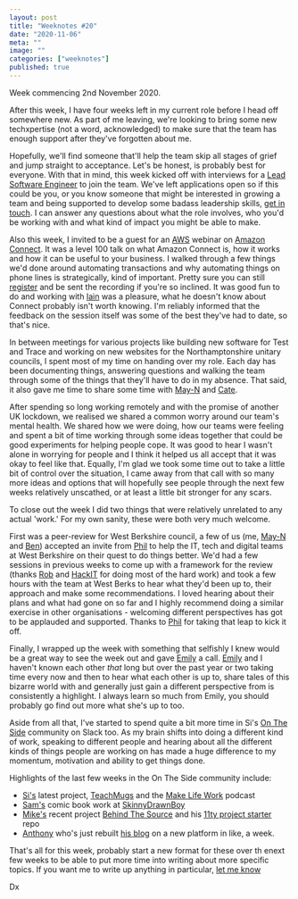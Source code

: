 ```yaml
---
layout: post
title: "Weeknotes #20"
date: "2020-11-06"
meta: ""
image: ""
categories: ["weeknotes"]
published: true
---
```


Week commencing 2nd November 2020.

After this week, I have four weeks left in my current role before I head off somewhere new. As part of me leaving, we're looking to bring some new techxpertise (not a word, acknowledged) to make sure that the team has enough support after they've forgotten about me. 

Hopefully, we'll find someone that'll help the team skip all stages of grief and jump straight to acceptance. Let's be honest, is probably best for everyone. With that in mind, this week kicked off with interviews for a [Lead Software Engineer][lead-engineer] to join the team. We've left applications open so if this could be you, or you know someone that might be interested in growing a team and being supported to develop some badass leadership skills, [get in touch][contact]. I can answer any questions about what the role involves, who you'd be working with and what kind of impact you might be able to make.

Also this week, I invited to be a guest for an [AWS][aws] webinar on [Amazon Connect][aws-connect]. It was a level 100 talk on what Amazon Connect is, how it works and how it can be useful to your business. I walked through a few things we'd done around automating transactions and why automating things on phone lines is strategically, kind of important. Pretty sure you can still [register][aws-connect-signup] and be sent the recording if you're so inclined. It was good fun to do and working with [Iain][aws-iain] was a pleasure, what he doesn't know about Connect probably isn't worth knowing. I'm reliably informed that the feedback on the session itself was some of the best they've had to date, so that's nice.

In between meetings for various projects like building new software for Test and Trace and working on new websites for the Northamptonshire unitary councils, I spent most of my time on handing over my role. Each day has been documenting things, answering questions and walking the team through some of the things that they'll have to do in my absence. That said, it also gave me time to share some time with [May-N][may-n] and [Cate][cate]. 

After spending so long working remotely and with the promise of another UK lockdown, we realised we shared a common worry around our team's mental health. We shared how we were doing, how our teams were feeling and spent a bit of time working through some ideas together that could be good experiments for helping people cope. It was good to hear I wasn't alone in worrying for people and I think it helped us all accept that it was okay to feel like that. Equally, I'm glad we took some time out to take a little bit of control over the situation, I came away from that call with so many more ideas and options that will hopefully see people through the next few weeks relatively unscathed, or at least a little bit stronger for any scars.

To close out the week I did two things that were relatively unrelated to any actual 'work.' For my own sanity, these were both very much welcome.

First was a peer-review for West Berkshire council, a few of us (me, [May-N][may-n] and [Ben][ben]) accepted an invite from [Phil][phil] to help the IT, tech and digital teams at West Berkshire on their quest to do things better. We'd had a few sessions in previous weeks to come up with a framework for the review (thanks [Rob][rob] and [HackIT][hackit] for doing most of the hard work) and took a few hours with the team at West Berks to hear what they'd been up to, their approach and make some recommendations. I loved hearing about their plans and what had gone on so far and I highly recommend doing a similar exercise in other organisations - welcoming different perspectives has got to be applauded and supported. Thanks to [Phil][phil] for taking that leap to kick it off.

Finally, I wrapped up the week with something that selfishly I knew would be a great way to see the week out and gave [Emily][emily] a call. [Emily][emily] and I haven't known each other _that_ long but over the past year or two taking time every now and then to hear what each other is up to, share tales of this bizarre world with and generally just gain a different perspective from is consistently a highlight. I always learn so much from Emily, you should probably go find out more what she's up to too.

Aside from all that, I've started to spend quite a bit more time in Si's [On The Side][ots] community on Slack too. As my brain shifts into doing a different kind of work, speaking to different people and hearing about all the different kinds of things people are working on has made a huge difference to my momentum, motivation and ability to get things done.

Highlights of the last few weeks in the On The Side community include:
* [Si's][si] latest project, [TeachMugs][teachmugs] and the [Make Life Work][mlw] podcast
* [Sam's][sam] comic book work at [SkinnyDrawnBoy][skinnydrawnboy]
* [Mike's][mike] recent project [Behind The Source][mike] and his [11ty project starter][mike-11] repo
* [Anthony][anthony] who's just rebuilt [his blog][anthony] on a new platform in like, a week.

That's all for this week, probably start a new format for these over th enext few weeks to be able to put more time into writing about more specific topics. If you want me to write up anything in particular, [let me know][contact]

Dx

[lead-engineer]: https://www.linkedin.com/jobs/view/2220101159/
[aws-connect-signup]: https://pages.awscloud.com/Webinar_AmazonConnect.html
[aws]: https://aws.amazon.com
[aws-connect]: https://aws.amazon.com/connect
[aws-iain]: https://www.linkedin.com/in/iaint/

[skinnydrawnboy]: https://www.instagram.com/skinnydrawnboy/
[teachmugs]:https://teachmugs.com/
[si]: https://twitter.com/si
[mlw]: https://makelifeworkpodcast.com/
[ots]: https://ontheside.network/
[mike]: https://twitter.com/mikestreety
[mike-bts]: https://www.behindthesource.co.uk/
[mike-11]: https://gitlab.com/mikestreety/11ty-starter 
[sam]: https://twitter.com/nocturnalmonkey
[anthony]: https://twitter.com/MrQwest

[contact]: /about
[may-n]: https://twitter.com/maynleow
[cate]: https://twitter.com/madebycatem
[emily]: https://twitter.com/EmRoseBaz
[ben]: https://twitter.com/BforBen
[hackit]: https://twitter.com/hackit
[phil]: https://twitter.com/PhilRumens
[rob]: https://twitter.com/robmiller